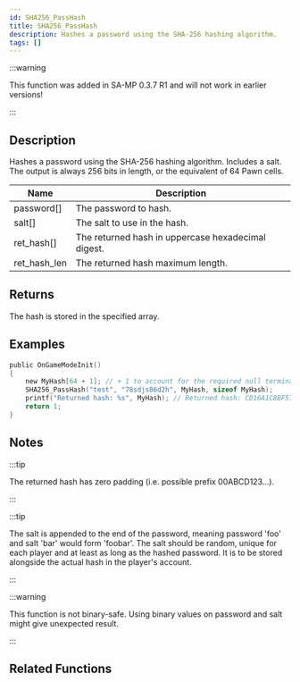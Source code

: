 ```yaml
---
id: SHA256_PassHash
title: SHA256_PassHash
description: Hashes a password using the SHA-256 hashing algorithm.
tags: []
---
```


<TagLinks />

:::warning

This function was added in SA-MP 0.3.7 R1 and will not work in earlier versions!

:::

## Description

Hashes a password using the SHA-256 hashing algorithm. Includes a salt. The output is always 256 bits in length, or the equivalent of 64 Pawn cells.


| Name | Description |
|------|-------------|
|password[] | The password to hash.|
|salt[] | The salt to use in the hash.|
|ret_hash[] | The returned hash in uppercase hexadecimal digest.|
|ret_hash_len | The returned hash maximum length.|


## Returns

 The hash is stored in the specified array.


## Examples


```c
public OnGameModeInit()
{
    new MyHash[64 + 1]; // + 1 to account for the required null terminator
    SHA256_PassHash("test", "78sdjs86d2h", MyHash, sizeof MyHash);
    printf("Returned hash: %s", MyHash); // Returned hash: CD16A1C8BF5792B48142FF6B67C9CB5B1BDC7260D8D11AFBA6BCDE0933A3C0AF
    return 1;
}
```


## Notes

:::tip

The returned hash has zero padding (i.e. possible prefix 00ABCD123...).

:::


:::tip


The salt is appended to the end of the password, meaning password 'foo' and salt 'bar' would form 'foobar'.
The salt should be random, unique for each player and at least as long as the hashed password. It is to be stored alongside the actual hash in the player's account.



:::


:::warning

This function is not binary-safe. Using binary values on password and salt might give unexpected result.

:::


## Related Functions


